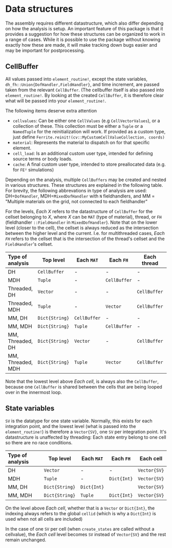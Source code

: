 # Data structures
The assembly requires different datastructure, which also differ depending on 
how the analysis is setup. An important feature of this package is that it provides
a suggestion for how these structures can be organized to work in a range of cases. 
While it is possible to use the package without knowing exactly how these are made, 
it will make tracking down bugs easier and may be important for postprocessing.

## CellBuffer
All values passed into `element_routine!`, except the state variables, 
`dh_fh::Union{DofHandler,FieldHandler}`, and time increment,
are passed taken from the relevant `CellBuffer`. 
(The cellbuffer itself is also passed into `element_routine!`. 
By looking at the created `CellBuffer`, it is therefore clear what will 
be passed into your `element_routine!`. 

The following items deserve extra attention

* `cellvalues`: Can be either one `CellValues` (e.g `CellVectorValues`), 
  or a collection of these. This collection must be either a `Tuple` or 
  a `NamedTuple` for the reinitialization will work. If provided as a custom 
  type, just define `Ferrite.reinit!(cv::MyCustomCellValueCollection, coords)`
* `material`: Represents the material to dispatch on for that specific element. 
* `cell_load`: Is an additional custom user type, intended for defining source 
  terms or body loads. 
* `cache`: A final custom user type, intended to store preallocated data 
  (e.g. for `FE²` simulations)


Depending on the analysis, multiple `CellBuffers` may be created and 
nested in various structures. These structures are explained in 
the following table. 
For brevity, the following abbrevations in type of analysis are used: 
DH=`DofHandler`, MDH=`MixedDofHandler` with `N` fieldhandlers, and 
MM = "Multiple materials on the grid, not connected to each fieldhandler"

For the levels, *Each X* refers to the datastructure of `CellBuffer` for the
cellset belonging to *X*, where *X* can be `MAT` (type of material), 
thread, or `FH` (fieldhandler `::FieldHandler` in `MixedDofHandler`).
Note that on the lower level (closer to the cell), the cellset is always 
reduced as the intersection between the higher level and the current. 
I.e. for multithreaded cases, *Each `FH`* refers to the cellset that 
is the intersection of the thread's cellset and the `FieldHandler`'s 
cellset. 


| Type of analysis  | Top level      | Each `MAT`   | Each `FH`    | Each thread  | Each cell    | 
| :---------------- | -------------- | ------------ | ------------ | ------------ | ------------ |
| DH                | `CellBuffer`   | -            | -            | -            | `CellBuffer` |
| MDH               | `Tuple`        | -            | `CellBuffer` | -            | `CellBuffer` |
| Threaded, DH      | `Vector`       | -            | -            | `CellBuffer` | `CellBuffer` |
| Threaded, MDH     | `Tuple`        | -            | `Vector`     | `CellBuffer` | `CellBuffer` |
| MM, DH            | `Dict{String}` | `CellBuffer` | -            | -            | `CellBuffer` |
| MM, MDH           | `Dict{String}` | `Tuple`      | `CellBuffer` | -            | `CellBuffer` |
| MM, Threaded, DH  | `Dict{String}` | `Vector`     | -            | `CellBuffer` | `CellBuffer` |
| MM, Threaded, MDH | `Dict{String}` | `Tuple`      | `Vector`     | `CellBuffer` | `CellBuffer` |

Note that the lowest level above *Each cell*, is always also the `CellBuffer`,
because one `CellBuffer` is shared between the cells that are being looped 
over in the innermost loop. 

## State variables 
`SV` is the datatype for one state variable. Normally, 
this exists for each integration point, and the lowest level (what is passed
into the `element_routine!`) is therefore a `Vector{SV}`, one `SV` per integration point.
It's datastructure is unaffected by threading: 
Each state entry belong to one cell so there are no race conditions. 

| Type of analysis  | Top level      | Each `MAT`   | Each `FH`    | Each cell    |
| :---------------- | -------------- | ------------ | ------------ | ------------ | 
| DH                | `Vector`       | -            | -            | `Vector{SV}` |
| MDH               | `Tuple`        | -            | `Dict{Int}`  | `Vector{SV}` |
| MM, DH            | `Dict{String}` | `Dict{Int}`  |              | `Vector{SV}` |
| MM, MDH           | `Dict{String}` | `Tuple`      | `Dict{Int}`  | `Vector{SV}` |

On the level above *Each cell*, whether that is a `Vector` or `Dict{Int}`, 
the indexing always refers to the global `cellid` (which is why a `Dict{Int}` is 
used when not all cells are included)

In the case of one `SV` per cell (when `create_states` are called without a cellvalue), 
the *Each cell* level becomes `SV` instead of `Vector{SV}` and the rest remain unchanged. 
